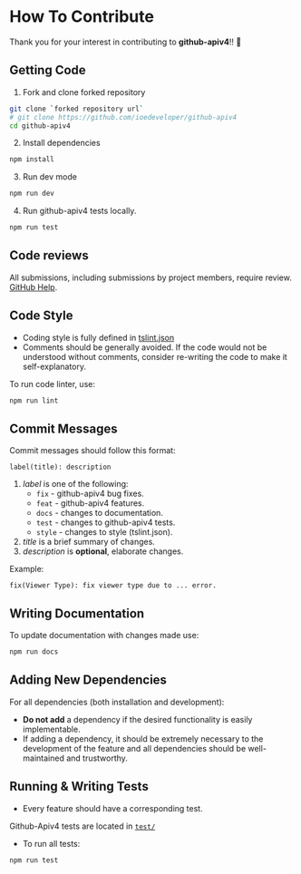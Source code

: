 # How To Contribute
Thank you for your interest in contributing to **github-apiv4**!! :tada:

## Getting Code
1. Fork and clone forked repository

```bash
git clone `forked repository url`
# git clone https://github.com/ioedeveloper/github-apiv4
cd github-apiv4
```

2. Install dependencies

```bash
npm install
```

3. Run dev mode

```bash
npm run dev
```

4. Run github-apiv4 tests locally.

```bash
npm run test
```

## Code reviews

All submissions, including submissions by project members, require review. [GitHub Help](https://help.github.com/articles/about-pull-requests/).

## Code Style

- Coding style is fully defined in [tslint.json](https://github.com/ioedeveloper/github-apiv4/blob/master/tslint.json)
- Comments should be generally avoided. If the code would not be understood without comments, consider re-writing the code to make it self-explanatory.

To run code linter, use:

```bash
npm run lint
```
## Commit Messages

Commit messages should follow this format:

```
label(title): description
```

1. *label* is one of the following:
    - `fix` - github-apiv4 bug fixes.
    - `feat` - github-apiv4 features.
    - `docs` - changes to documentation.
    - `test` - changes to github-apiv4 tests.
    - `style` - changes to style (tslint.json).
2. *title* is a brief summary of changes.
3. *description* is **optional**, elaborate changes.

Example:

```
fix(Viewer Type): fix viewer type due to ... error.
```
## Writing Documentation
To update documentation with changes made use:

```bash
npm run docs
```

## Adding New Dependencies

For all dependencies (both installation and development):
- **Do not add** a dependency if the desired functionality is easily implementable.
- If adding a dependency, it should be extremely necessary to the development of the feature and all dependencies should be well-maintained and trustworthy.

## Running & Writing Tests

- Every feature should have a corresponding test.

Github-Apiv4 tests are located in [`test/`](https://github.com/ioedeveloper/github-apiv4/blob/master/test/)

- To run all tests:

```bash
npm run test
```